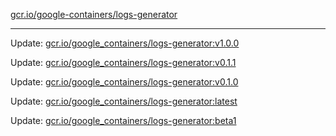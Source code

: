 [gcr.io/google-containers/logs-generator](https://hub.docker.com/r/cruse/logs-generator/tags/) 

----
Update: [gcr.io/google_containers/logs-generator:v1.0.0](https://hub.docker.com/r/cruse/logs-generator/tags/)

Update: [gcr.io/google_containers/logs-generator:v0.1.1](https://hub.docker.com/r/cruse/logs-generator/tags/)

Update: [gcr.io/google_containers/logs-generator:v0.1.0](https://hub.docker.com/r/cruse/logs-generator/tags/)

Update: [gcr.io/google_containers/logs-generator:latest](https://hub.docker.com/r/cruse/logs-generator/tags/)

Update: [gcr.io/google_containers/logs-generator:beta1](https://hub.docker.com/r/cruse/logs-generator/tags/)

